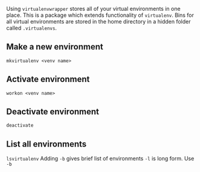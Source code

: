 Using `virtualenvwrapper` stores all of your virtual environments in one place. This is a package which extends functionality of `virtualenv`. Bins for all virtual environments are stored in the home directory in a hidden folder called `.virtualenvs`.

## Make a new environment
`mkvirtualenv <venv name>`

## Activate environment
`workon <venv name>`

## Deactivate environment
`deactivate`

## List all environments
`lsvirtualenv`
Adding `-b` gives brief list of environments `-l` is long form. Use `-b`
  
  
